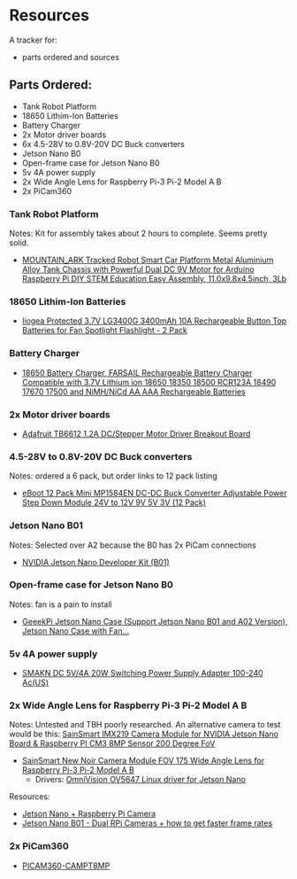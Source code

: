 # Resources

A tracker for:

* parts ordered and sources

## Parts Ordered:

* Tank Robot Platform
* 18650 Lithim-Ion Batteries
* Battery Charger
* 2x Motor driver boards
* 6x 4.5-28V to 0.8V-20V DC Buck converters
* Jetson Nano B0
* Open-frame case for Jetson Nano B0
* 5v 4A power supply
* 2x Wide Angle Lens for Raspberry Pi-3 Pi-2 Model A B
* 2x PiCam360

### Tank Robot Platform

Notes: Kit for assembly takes about 2 hours to complete. Seems pretty solid.

* [MOUNTAIN_ARK Tracked Robot Smart Car Platform Metal Aluminium Alloy Tank Chassis with Powerful Dual DC 9V Motor for Arduino Raspberry Pi DIY STEM Education Easy Assembly, 11.0x9.8x4.5inch, 3Lb](https://www.amazon.com/gp/product/B07JPL6MHR/)

### 18650 Lithim-Ion Batteries

* [liogea Protected 3.7V LG3400G 3400mAh 10A Rechargeable Button Top Batteries for Fan Spotlight Flashlight - 2 Pack](https://www.amazon.com/gp/product/B07YBTQSQL/)

### Battery Charger

* [18650 Battery Charger, FARSAIL Rechargeable Battery Charger Compatible with 3.7V Lithium ion 18650 18350 18500 RCR123A 18490 17670 17500 and NiMH/NiCd AA AAA Rechargeable Batteries](https://www.amazon.com/gp/product/B077VVNYLY/)

### 2x Motor driver boards

* [Adafruit TB6612 1.2A DC/Stepper Motor Driver Breakout Board](https://www.amazon.com/gp/product/B00VY32VU4/)

### 4.5-28V to 0.8V-20V DC Buck converters

Notes: ordered a 6 pack, but order links to 12 pack listing

* [eBoot 12 Pack Mini MP1584EN DC-DC Buck Converter Adjustable Power Step Down Module 24V to 12V 9V 5V 3V (12 Pack)](https://www.amazon.com/gp/product/B01MQGMOKI/)

### Jetson Nano B01

Notes: Selected over A2 because the B0 has 2x PiCam connections

* [NVIDIA Jetson Nano Developer Kit (B01)](https://www.amazon.com/gp/product/B084DSDDLT/)

### Open-frame case for Jetson Nano B0

Notes: fan is a pain to install

* [GeeekPi Jetson Nano Case (Support Jetson Nano B01 and A02 Version), Jetson Nano Case with Fan...](https://www.amazon.com/gp/product/B07SXJHQD1/)

### 5v 4A power supply

* [SMAKN DC 5V/4A 20W Switching Power Supply Adapter 100-240 Ac(US)](https://www.amazon.com/gp/product/B01N4HYWAM/)

### 2x Wide Angle Lens for Raspberry Pi-3 Pi-2 Model A B

Notes: Untested and TBH poorly researched. An alternative camera to test would be this: [SainSmart IMX219 Camera Module for NVIDIA Jetson Nano Board & Raspberry PI CM3 8MP Sensor 200 Degree FoV ](https://www.amazon.com/SainSmart-IMX219-Camera-Module-Raspberry/dp/B07WR87J2W/)

* [SainSmart New Noir Camera Module FOV 175 Wide Angle Lens for Raspberry Pi-3 Pi-2 Model A B](https://www.amazon.com/gp/product/B075WT43CC/)
	* Drivers: [OmniVision OV5647 Linux driver for Jetson Nano](https://developer.ridgerun.com/wiki/index.php?title=OmniVision_OV5647_Linux_driver_for_Jetson_Nano)

Resources:

* [Jetson Nano + Raspberry Pi Camera](https://www.jetsonhacks.com/2019/04/02/jetson-nano-raspberry-pi-camera/)
* [Jetson Nano B01 - Dual RPi Cameras + how to get faster frame rates](https://www.youtube.com/watch?v=GQ3drRllX3I)


### 2x PiCam360

* [PICAM360-CAMPT8MP](https://store.picam360.com/#!/PICAM360-CAMPT8MP/p/87584243/category=0)
